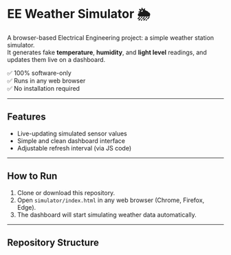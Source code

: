 # EE Weather Simulator 🌦️

A browser-based Electrical Engineering project: a simple weather station simulator.  
It generates fake **temperature**, **humidity**, and **light level** readings, and updates them live on a dashboard.

✅ 100% software-only  
✅ Runs in any web browser  
✅ No installation required  

---

## Features
- Live-updating simulated sensor values
- Simple and clean dashboard interface
- Adjustable refresh interval (via JS code)

---

## How to Run
1. Clone or download this repository.
2. Open `simulator/index.html` in any web browser (Chrome, Firefox, Edge).
3. The dashboard will start simulating weather data automatically.

---

## Repository Structure
